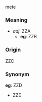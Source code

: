 mete
### Meaning
+ _adj_: ZZA
    + __eg__: ZZB

### Origin

ZZC

### Synonym

__eg__: ZZD

+ ZZE


